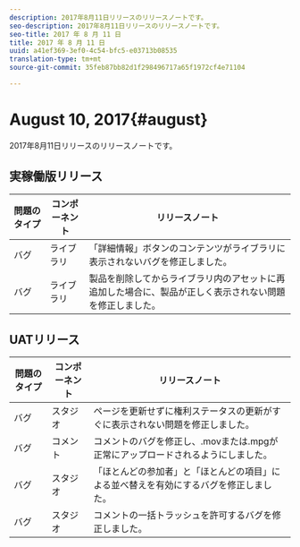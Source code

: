 ```yaml
---
description: 2017年8月11日リリースのリリースノートです。
seo-description: 2017年8月11日リリースのリリースノートです。
seo-title: 2017 年 8 月 11 日
title: 2017 年 8 月 11 日
uuid: a41ef369-3ef0-4c54-bfc5-e03713b08535
translation-type: tm+mt
source-git-commit: 35feb87bb82d1f298496717a65f1972cf4e71104

---
```



# August 10, 2017{#august}

2017年8月11日リリースのリリースノートです。

## 実稼働版リリース

| **問題のタイプ** | **コンポーネント** | **リリースノート** |
|---|---|---|
| バグ | ライブラリ | 「詳細情報」ボタンのコンテンツがライブラリに表示されないバグを修正しました。 |
| バグ | ライブラリ | 製品を削除してからライブラリ内のアセットに再追加した場合に、製品が正しく表示されない問題を修正しました。 |

## UATリリース

| **問題のタイプ** | **コンポーネント** | **リリースノート** |
|---|---|---|
| バグ | スタジオ | ページを更新せずに権利ステータスの更新がすぐに表示されない問題を修正しました。 |
| バグ | コメント | コメントのバグを修正し、.movまたは.mpgが正常にアップロードされるようにしました。 |
| バグ | スタジオ | 「ほとんどの参加者」と「ほとんどの項目」による並べ替えを有効にするバグを修正しました。 |
| バグ | スタジオ | コメントの一括トラッシュを許可するバグを修正しました。 |

